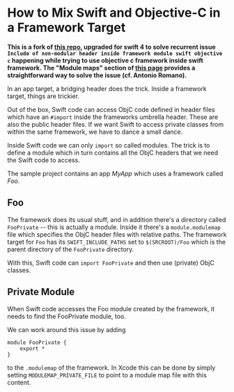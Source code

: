 # How to Mix Swift and Objective-C in a Framework Target

**This is a fork of [this repo][1], upgraded for swift 4 to solve recurrent issue `Include of non-modular header inside framework module swift objective c` happening while trying to use objective c framework inside swift framework. The "Module maps" section of [this page][2] provides a straightforward way to solve the issue (cf. Antonio Romano).**

In an app target, a bridging header does the trick. Inside a framework target, things are trickier.

Out of the box, Swift code can access ObjC code defined in header files which have an `#import` inside the frameworks umbrella header. These are also the public header files. If we want Swift to access private classes from within the same framework, we have to dance a small dance.

Inside Swift code we can only `import` so called modules. The trick is to define a module which in turn contains all the ObjC headers that we need the Swift code to access.

The sample project contains an app *MyApp* which uses a framework called *Foo*.

## Foo

The framework does its usual stuff, and in addition there's a directory called `FooPrivate` -- this is actually a module. Inside it there's a `module.modulemap` file which specifies the ObjC header files with relative paths. The framework target for `Foo` has its `SWIFT_INCLUDE_PATHS` set to `$(SRCROOT)/Foo` which is the parent directory of the `FooPrivate` directory.

With this, Swift code can `import FooPrivate` and then use (private) ObjC classes.

## Private Module

When Swift code accesses the Foo module created by the framework, it needs to find the FooPrivate module, too.

We can work around this issue by adding

	module FooPrivate {
	    export *
	}

to the `.modulemap` of the framework. In Xcode this can be done by simply setting `MODULEMAP_PRIVATE_FILE` to point to a module map file with this content.

[1]:	https://github.com/danieleggert/mixed-swift-objc-framework "this repo"
[2]:	https://spin.atomicobject.com/2015/02/23/c-libraries-swift/